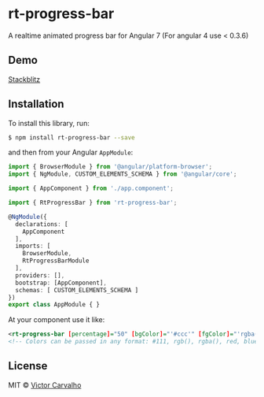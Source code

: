 # rt-progress-bar
A realtime animated progress bar for Angular 7 (For angular 4 use < 0.3.6)

## Demo
[Stackblitz](https://stackblitz.com/edit/rt-progress-bar?embed=1&file=app/app.component.html)

## Installation

To install this library, run:

```bash
$ npm install rt-progress-bar --save
```

and then from your Angular `AppModule`:

```typescript
import { BrowserModule } from '@angular/platform-browser';
import { NgModule, CUSTOM_ELEMENTS_SCHEMA } from '@angular/core';

import { AppComponent } from './app.component';

import { RtProgressBar } from 'rt-progress-bar';

@NgModule({
  declarations: [
    AppComponent
  ],
  imports: [
    BrowserModule,
    RtProgressBarModule
  ],
  providers: [],
  bootstrap: [AppComponent],
  schemas: [ CUSTOM_ELEMENTS_SCHEMA ]
})
export class AppModule { }
```

At your component use it like:
```xml
<rt-progress-bar [percentage]="50" [bgColor]="'#ccc'" [fgColor]="'rgba(125, 125, 50, 0.4)'"></rt-progress-bar>
<!-- Colors can be passed in any format: #111, rgb(), rgba(), red, blue just pass it as string -->
```

## License

MIT © [Victor Carvalho](mailto:victor.blq@gmail.com)